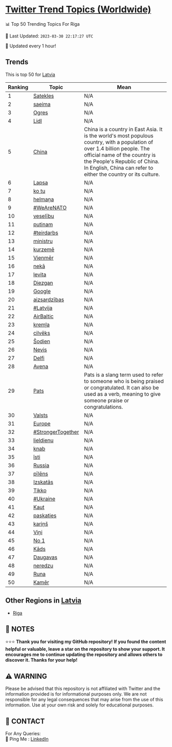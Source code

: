 [Twitter Trend Topics (Worldwide)](https://github.com/ErcinDedeoglu/Twitter-Trend-Topics)
==========


📊 Top 50 Trending Topics For Riga

📆 Last Updated: `2023-03-30 22:17:27 UTC`

🔧 Updated every 1 hour!


## Trends

This is top 50 for [Latvia](</Latvia>)

| Ranking | Topic | Mean |
| ------- | ------------ | ------------ |
| 1 | [Satekles](http://twitter.com/search?q=Satekles) | N/A |
| 2 | [saeima](http://twitter.com/search?q=saeima) | N/A |
| 3 | [Ogres](http://twitter.com/search?q=Ogres) | N/A |
| 4 | [Lidl](http://twitter.com/search?q=Lidl) | N/A |
| 5 | [China](http://twitter.com/search?q=China) | China is a country in East Asia. It is the world's most populous country, with a population of over 1.4 billion people. The official name of the country is the People's Republic of China. In English, China can refer to either the country or its culture. |
| 6 | [Lapsa](http://twitter.com/search?q=Lapsa) | N/A |
| 7 | [ko tu](http://twitter.com/search?q=ko+tu) | N/A |
| 8 | [helmaņa](http://twitter.com/search?q=helma%c5%86a) | N/A |
| 9 | [#WeAreNATO](http://twitter.com/search?q=%23WeAreNATO) | N/A |
| 10 | [veselību](http://twitter.com/search?q=vesel%c4%abbu) | N/A |
| 11 | [putinam](http://twitter.com/search?q=putinam) | N/A |
| 12 | [#teirdarbs](http://twitter.com/search?q=%23teirdarbs) | N/A |
| 13 | [ministru](http://twitter.com/search?q=ministru) | N/A |
| 14 | [kurzemē](http://twitter.com/search?q=kurzem%c4%93) | N/A |
| 15 | [Vienmēr](http://twitter.com/search?q=Vienm%c4%93r) | N/A |
| 16 | [nekā](http://twitter.com/search?q=nek%c4%81) | N/A |
| 17 | [levita](http://twitter.com/search?q=levita) | N/A |
| 18 | [Diezgan](http://twitter.com/search?q=Diezgan) | N/A |
| 19 | [Google](http://twitter.com/search?q=Google) | N/A |
| 20 | [aizsardzības](http://twitter.com/search?q=aizsardz%c4%abbas) | N/A |
| 21 | [#Latvija](http://twitter.com/search?q=%23Latvija) | N/A |
| 22 | [AirBaltic](http://twitter.com/search?q=AirBaltic) | N/A |
| 23 | [kremļa](http://twitter.com/search?q=krem%c4%bca) | N/A |
| 24 | [cilvēks](http://twitter.com/search?q=cilv%c4%93ks) | N/A |
| 25 | [Šodien](http://twitter.com/search?q=%c5%a0odien) | N/A |
| 26 | [Nevis](http://twitter.com/search?q=Nevis) | N/A |
| 27 | [Delfi](http://twitter.com/search?q=Delfi) | N/A |
| 28 | [Avena](http://twitter.com/search?q=Avena) | N/A |
| 29 | [Pats](http://twitter.com/search?q=Pats) | Pats is a slang term used to refer to someone who is being praised or congratulated. It can also be used as a verb, meaning to give someone praise or congratulations. |
| 30 | [Valsts](http://twitter.com/search?q=Valsts) | N/A |
| 31 | [Europe](http://twitter.com/search?q=Europe) | N/A |
| 32 | [#StrongerTogether](http://twitter.com/search?q=%23StrongerTogether) | N/A |
| 33 | [lieldienu](http://twitter.com/search?q=lieldienu) | N/A |
| 34 | [knab](http://twitter.com/search?q=knab) | N/A |
| 35 | [īsti](http://twitter.com/search?q=%c4%absti) | N/A |
| 36 | [Russia](http://twitter.com/search?q=Russia) | N/A |
| 37 | [pīlēns](http://twitter.com/search?q=p%c4%abl%c4%93ns) | N/A |
| 38 | [Izskatās](http://twitter.com/search?q=Izskat%c4%81s) | N/A |
| 39 | [Tikko](http://twitter.com/search?q=Tikko) | N/A |
| 40 | [#Ukraine](http://twitter.com/search?q=%23Ukraine) | N/A |
| 41 | [Kaut](http://twitter.com/search?q=Kaut) | N/A |
| 42 | [paskaties](http://twitter.com/search?q=paskaties) | N/A |
| 43 | [kariņš](http://twitter.com/search?q=kari%c5%86%c5%a1) | N/A |
| 44 | [Viņi](http://twitter.com/search?q=Vi%c5%86i) | N/A |
| 45 | [No 1](http://twitter.com/search?q=No+1) | N/A |
| 46 | [Kāds](http://twitter.com/search?q=K%c4%81ds) | N/A |
| 47 | [Daugavas](http://twitter.com/search?q=Daugavas) | N/A |
| 48 | [neredzu](http://twitter.com/search?q=neredzu) | N/A |
| 49 | [Runa](http://twitter.com/search?q=Runa) | N/A |
| 50 | [Kamēr](http://twitter.com/search?q=Kam%c4%93r) | N/A |



## Other Regions in [Latvia](</Latvia>)

* [Riga](</Latvia/Riga.md>)



## 📝 NOTES

⭐⭐⭐ **Thank you for visiting my GitHub repository! If you found the content helpful or valuable, leave a star on the repository to show your support. It encourages me to continue updating the repository and allows others to discover it. Thanks for your help!**


## ⚠️ WARNING

Please be advised that this repository is not affiliated with Twitter and the information provided is for informational purposes only. We are not responsible for any legal consequences that may arise from the use of this information. Use at your own risk and solely for educational purposes.


## 📨 CONTACT

 For Any Queries:  
            🏓 Ping Me : [LinkedIn](https://www.linkedin.com/in/ercindedeoglu/)
